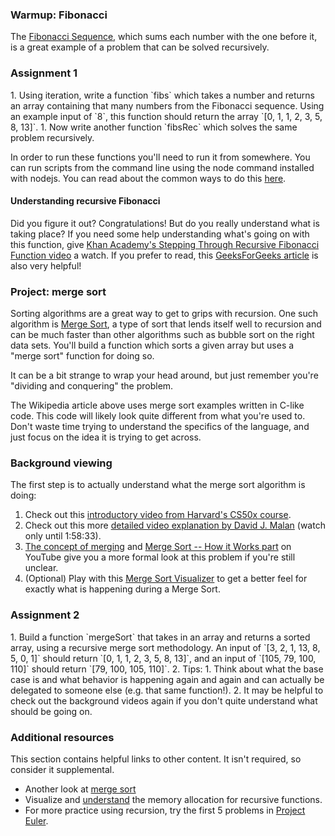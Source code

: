 ### Warmup: Fibonacci

The [Fibonacci Sequence](http://en.wikipedia.org/wiki/Fibonacci_number), which sums each number with the one before it, is a great example of a problem that can be solved recursively.

### Assignment 1

<div class="lesson-content__panel" markdown="1">
  1. Using iteration, write a function `fibs` which takes a number and returns an array containing that many numbers from the Fibonacci sequence. Using an example input of `8`, this function should return the array `[0, 1, 1, 2, 3, 5, 8, 13]`.
  1. Now write another function `fibsRec` which solves the same problem recursively.
</div>

In order to run these functions you'll need to run it from somewhere. You can run scripts from the command line using the node command installed with nodejs. You can read about the common ways to do this [here](https://github.com/nodejs/nodejs.dev/blob/aa4239e87a5adc992fdb709c20aebb5f6da77f86/content/learn/command-line/node-run-cli.en.md).

#### Understanding recursive Fibonacci

Did you figure it out? Congratulations! But do you really understand what is taking place? If you need some help understanding what's going on with this function, give [Khan Academy's Stepping Through Recursive Fibonacci Function video](https://www.youtube.com/watch?v=zg-ddPbzcKM) a watch. If you prefer to read, this [GeeksForGeeks article](https://www.geeksforgeeks.org/javascript-program-to-display-fibonacci-sequence-using-recursion/) is also very helpful!

### Project: merge sort

Sorting algorithms are a great way to get to grips with recursion.  One such algorithm is [Merge Sort](http://en.wikipedia.org/wiki/Merge_sort), a type of sort that lends itself well to recursion and can be much faster than other algorithms such as bubble sort on the right data sets.  You'll build a function which sorts a given array but uses a "merge sort" function for doing so.

It can be a bit strange to wrap your head around, but just remember you're "dividing and conquering" the problem.
<div class="lesson-note lesson-note--warning" markdown="1">
  The Wikipedia article above uses merge sort examples written in C-like code. This code will likely look quite different from what you're used to. Don't waste time trying to understand the specifics of the language, and just focus on the idea it is trying to get across.
</div>

### Background viewing

The first step is to actually understand what the merge sort algorithm is doing:

1. Check out this [introductory video from Harvard's CS50x course](https://youtu.be/Ns7tGNbtvV4).
1. Check out this more [detailed video explanation by David J. Malan](https://youtu.be/4oqjcKenCH8?t=6248) (watch only until 1:58:33).
1. [The concept of merging](https://youtu.be/6pV2IF0fgKY) and [Merge Sort -- How it Works part](https://youtu.be/mB5HXBb_HY8) on YouTube give you a more formal look at this problem if you're still unclear.
1. (Optional) Play with this [Merge Sort Visualizer](https://www.hackerearth.com/practice/algorithms/sorting/merge-sort/visualize/) to get a better feel for exactly what is happening during a Merge Sort.

### Assignment 2

<div class="lesson-content__panel" markdown="1">
  1. Build a function `mergeSort` that takes in an array and returns a sorted array, using a recursive merge sort methodology. An input of `[3, 2, 1, 13, 8, 5, 0, 1]` should return `[0, 1, 1, 2, 3, 5, 8, 13]`, and an input of `[105, 79, 100, 110]` should return `[79, 100, 105, 110]`.
  2. Tips:
      1. Think about what the base case is and what behavior is happening again and again and can actually be delegated to someone else (e.g. that same function!).
      2. It may be helpful to check out the background videos again if you don't quite understand what should be going on.
</div>

### Additional resources

This section contains helpful links to other content. It isn't required, so consider it supplemental.

- Another look at [merge sort](http://www.sorting-algorithms.com/merge-sort)
- Visualize and [understand](https://www.educative.io/courses/recursion-for-coding-interviews-in-javascript/NEZ7kKgMJKK) the memory allocation for recursive functions.
- For more practice using recursion, try the first 5 problems in [Project Euler](https://projecteuler.net/problems).

